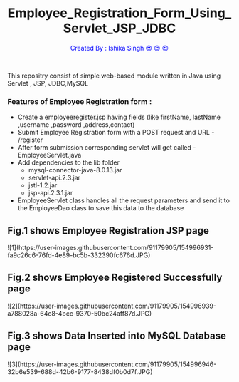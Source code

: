 <h1 align="center">Employee_Registration_Form_Using_Servlet_JSP_JDBC</h1>
<p style=color:blue align="center"> Created By : Ishika Singh &#128525; &#128525; &#128525;</p>
<br>
<p> This repositry consist of simple web-based module written in Java using Servlet , JSP, JDBC,MySQL </p>
  <h3> Features of Employee Registration form : </h3>
  <ul>
  <li> Create a employeeregister.jsp having fields (like firstName, lastName ,username ,password ,address,contact) </li>
  <li> Submit Employee Registration form with a POST request and URL - /register </li>
  <li> After form submission corresponding servlet will get called - EmployeeServlet.java </li>
  <li> Add dependencies to the lib folder
    <ul>
      <li> mysql-connector-java-8.0.13.jar </li>
      <li> servlet-api.2.3.jar </li>
      <li>  jstl-1.2.jar</li>
      <li> jsp-api.2.3.1.jar</li>
    </ul>
  </li>
  <li> EmployeeServlet class handles all the request parameters and send it to the EmployeeDao class to save this data to the database </li>
</ul>  
<h2> Fig.1 shows  Employee Registration JSP page </h2>
![1](https://user-images.githubusercontent.com/91179905/154996931-fa9c26c6-76fd-4e89-bc5b-332390fc676d.JPG)
<h2> Fig.2 shows  Employee Registered Successfully page </h2>
![2](https://user-images.githubusercontent.com/91179905/154996939-a788028a-64c8-4bcc-9370-50bc24aff87d.JPG)
<h2> Fig.3 shows  Data Inserted into MySQL Database page </h2>
![3](https://user-images.githubusercontent.com/91179905/154996946-32b6e539-688d-42b6-9177-8438df0b0d7f.JPG)

